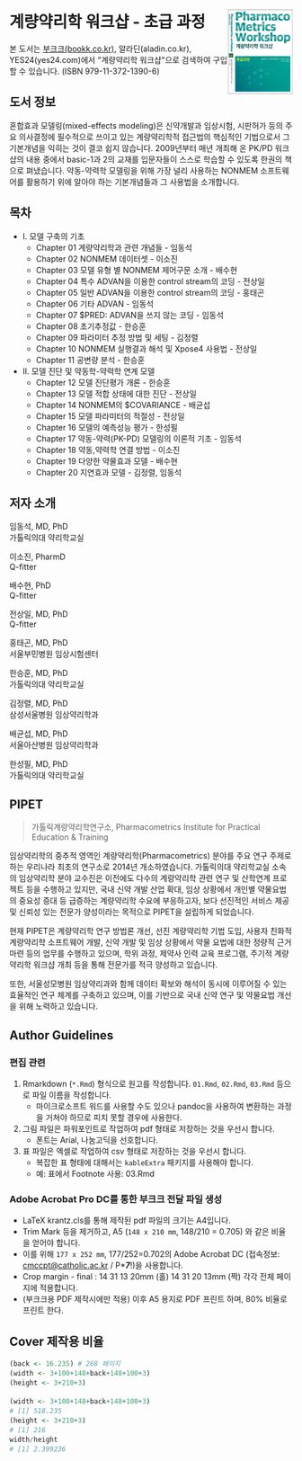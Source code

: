 # 계량약리학 워크샵 - 초급 과정 <img src="images/cover.jpg"  align="right" height="150" />

본 도서는 [부크크(bookk.co.kr)](http://www.bookk.co.kr/book/view/84646), 알라딘(aladin.co.kr), YES24(yes24.com)에서 "계량약리학 워크샵"으로 검색하여 구입할 수 있습니다. (ISBN 979-11-372-1390-6)

## 도서 정보

혼합효과 모델링(mixed-effects modeling)은 신약개발과 임상시험, 시판허가 등의 주요 의사결정에 필수적으로 쓰이고 있는 계량약리학적 접근법의 핵심적인 기법으로서 그 기본개념을 익히는 것이 결코 쉽지 않습니다. 2009년부터 매년 개최해 온 PK/PD 워크샵의 내용 중에서 basic-1과 2의 교재를 입문자들이 스스로 학습할 수 있도록 한권의 책으로 펴냈습니다. 약동-약력학 모델링을 위해 가장 널리 사용하는 NONMEM 소프트웨어를 활용하기 위에 알아야 하는 기본개념들과 그 사용법을 소개합니다.

## 목차

- I. 모델 구축의 기초
    - Chapter 01 계량약리학과 관련 개념들 - 임동석
    - Chapter 02 NONMEM 데이터셋 - 이소진
    - Chapter 03 모델 유형 별 NONMEM 제어구문 소개 - 배수현
    - Chapter 04 특수 ADVAN을 이용한 control stream의 코딩 - 전상일
    - Chapter 05 일반 ADVAN을 이용한 control stream의 코딩 - 홍태곤
    - Chapter 06 기타 ADVAN - 임동석
    - Chapter 07 $PRED: ADVAN을 쓰지 않는 코딩 - 임동석
    - Chapter 08 초기추정값 - 한승훈
    - Chapter 09 파라미터 추정 방법 및 세팅 - 김정렬
    - Chapter 10 NONMEM 실행결과 해석 및 Xpose4 사용법 - 전상일
    - Chapter 11 공변량 분석 - 한승훈
- II. 모델 진단 및 약동학-약력학 연계 모델
    - Chapter 12 모델 진단평가 개론 - 한승훈
    - Chapter 13 모델 적합 상태에 대한 진단 - 전상일
    - Chapter 14 NONMEM의 $COVARIANCE - 배균섭
    - Chapter 15 모델 파라미터의 적절성 - 전상일
    - Chapter 16 모델의 예측성능 평가 - 한성필
    - Chapter 17 약동-약력(PK-PD) 모델링의 이론적 기초 - 임동석
    - Chapter 18 약동,약력학 연결 방법 - 이소진
    - Chapter 19 다양한 약물효과 모델 - 배수현
    - Chapter 20 지연효과 모델 - 김정렬, 임동석

## 저자 소개

임동석, MD, PhD  
가톨릭의대 약리학교실

이소진, PharmD  
Q-fitter

배수현, PhD  
Q-fitter

전상일, MD, PhD  
Q-fitter

홍태곤, MD, PhD  
서울부민병원 임상시험센터

한승훈, MD, PhD  
가톨릭의대 약리학교실

김정렬, MD, PhD   
삼성서울병원 임상약리학과

배균섭, MD, PhD   
서울아산병원 임상약리학과

한성필, MD, PhD   
가톨릭의대 약리학교실

## PIPET

> 가톨릭계량약리학연구소, Pharmacometrics Institute for Practical Education & Training

임상약리학의 중추적 영역인 계량약리학(Pharmacometrics) 분야를 주요 연구 주제로 하는 우리나라 최초의 연구소로 2014년 개소하였습니다.
가톨릭의대 약리학교실 소속의 임상약리학 분야 교수진은 이전에도 다수의 계량약리학 관련 연구 및 산학연계 프로젝트 등을 수행하고 있지만, 국내 신약 개발 산업 확대, 임상 상황에서 개인별 약물요법의 중요성 증대 등 급증하는 계량약리학 수요에 부응하고자, 보다 선진적인 서비스 제공 및 신뢰성 있는 전문가 양성이라는 목적으로 PIPET을 설립하게 되었습니다.

현재 PIPET은 계량약리학 연구 방법론 개선, 선진 계량약리학 기법 도입, 사용자 친화적 계량약리학 소프트웨어 개발, 신약 개발 및 임상 상황에서 약물 요법에 대한 정량적 근거 마련 등의 업무를 수행하고 있으며, 학위 과정, 제약사 인력 교육 프로그램, 주기적 계량약리학 워크샵 개최 등을 통해 전문가를 적극 양성하고 있습니다.

또한, 서울성모병원 임상약리과와 함께 데이터 확보와 해석이 동시에 이루어질 수 있는 효율적인 연구 체계를 구축하고 있으며, 이를 기반으로 국내 신약 연구 및 약물요법 개선을 위해 노력하고 있습니다.

## Author Guidelines

### 편집 관련

1. Rmarkdown (`*.Rmd`) 형식으로 원고를 작성합니다. `01.Rmd`, `02.Rmd`, `03.Rmd` 등으로 파일 이름을 작성합니다.
    - 마이크로소프트 워드를 사용할 수도 있으나 pandoc을 사용하여 변환하는 과정을 거쳐야 하므로 피치 못할 경우에 사용한다.
2. 그림 파일은 파워포인트로 작업하여 pdf 형태로 저장하는 것을 우선시 합니다.
    - 폰트는 Arial, 나눔고딕을 선호합니다.
3. 표 파일은 엑셀로 작업하여 csv 형태로 저장하는 것을 우선시 합니다.
    - 복잡한 표 형태에 대해서는 `kableExtra` 패키지를 사용해야 합니다.
    - 예: 표에서 Footnote 사용: 03.Rmd

### Adobe Acrobat Pro DC를 통한 부크크 전달 파일 생성

- LaTeX krantz.cls를 통해 제작된 pdf 파일의 크기는 A4입니다. 
- Trim Mark 등을 제거하고, A5 (`148 x 210 mm`, 148/210 = 0.705) 와 같은 비율을 얻어야 합니다.
- 이를 위해 `177 x 252 mm`, 177/252=0.702의 Adobe Acrobat DC (접속정보: cmccpt@catholic.ac.kr / P****7***!)을 사용합니다.
- Crop margin - final : 14 31 13 20mm (홀) 14 31 20 13mm (짝) 각각 전체 페이지에 적용합니다.
- (부크크용 PDF 제작시에만 적용) 이후 A5 용지로 PDF 프린트 하며, 80% 비율로 프린트 한다.

## Cover 제작용 비율 

```r
(back <- 16.235) # 268 페이지
(width <- 3+100+148+back+148+100+3)
(height <- 3+210+3)

(width <- 3+100+148+back+148+100+3)
# [1] 518.235
(height <- 3+210+3)
# [1] 216
width/height
# [1] 2.399236
```
